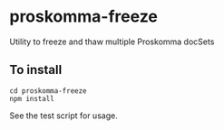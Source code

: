 # proskomma-freeze
Utility to freeze and thaw multiple Proskomma docSets

## To install
```
cd proskomma-freeze
npm install
```

See the test script for usage.
